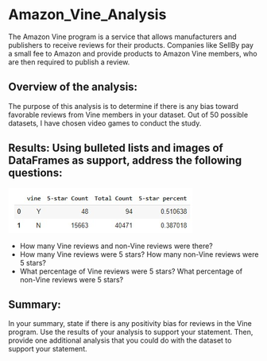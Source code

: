 # Amazon_Vine_Analysis

The Amazon Vine program is a service that allows manufacturers and publishers to receive reviews for their products. Companies like SellBy pay a small fee to Amazon and provide products to Amazon Vine members, who are then required to publish a review.

## Overview of the analysis: 

The purpose of this analysis is to determine if there is any bias toward favorable reviews from Vine members in your dataset.  Out of 50 possible datasets, I have chosen video games to conduct the study.


## Results: Using bulleted lists and images of DataFrames as support, address the following questions:

![summary table2](https://github.com/cortesh/Amazon_Vine_Analysis/blob/main/final_tbl2.jpg)

* How many Vine reviews and non-Vine reviews were there?
* How many Vine reviews were 5 stars? How many non-Vine reviews were 5 stars?
* What percentage of Vine reviews were 5 stars? What percentage of non-Vine reviews were 5 stars?


## Summary: 

In your summary, state if there is any positivity bias for reviews in the Vine program. Use the results of your analysis to support your statement. Then, provide one additional analysis that you could do with the dataset to support your statement.



